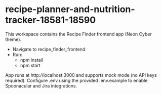 # recipe-planner-and-nutrition-tracker-18581-18590

This workspace contains the Recipe Finder frontend app (Neon Cyber theme).

- Navigate to recipe_finder_frontend
- Run:
  - npm install
  - npm start

App runs at http://localhost:3000 and supports mock mode (no API keys required). Configure .env using the provided .env.example to enable Spoonacular and Jira integrations.
